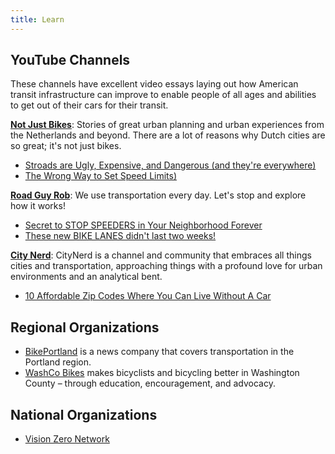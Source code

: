```yaml
---
title: Learn
---
```


## YouTube Channels

These channels have excellent video essays laying out how American transit infrastructure can improve to enable people of all ages and abilities to get out of their cars for their transit.

**[Not Just Bikes](https://www.youtube.com/@NotJustBikes)**: Stories of great urban planning and urban experiences from the Netherlands and beyond. There are a lot of reasons why Dutch cities are so great; it's not just bikes.
- [Stroads are Ugly, Expensive, and Dangerous (and they're everywhere)](https://www.youtube.com/watch?v=ORzNZUeUHAM)
- [The Wrong Way to Set Speed Limits)](https://www.youtube.com/watch?v=bglWCuCMSWc)

**[Road Guy Rob](https://www.youtube.com/@RoadGuyRob)**: We use transportation every day.  Let's stop and explore how it works! 
- [Secret to STOP SPEEDERS in Your Neighborhood Forever](https://www.youtube.com/watch?v=3oP-Ndwv1zw)
- [These new BIKE LANES didn't last two weeks!](https://www.youtube.com/watch?v=zeynqnirofE)

**[City Nerd](https://www.youtube.com/@CityNerd)**: CityNerd is a channel and community that embraces all things cities and transportation, approaching things with a profound love for urban environments and an analytical bent.
- [10 Affordable Zip Codes Where You Can Live Without A Car](https://www.youtube.com/watch?v=mrl0PagJe18)

## Regional Organizations

- [BikePortland](https://bikeportland.org) is a news company that covers transportation in the Portland region.
- [WashCo Bikes](https://washcobikes.org) makes bicyclists and bicycling better in Washington County – through education, encouragement, and advocacy.

## National Organizations

- [Vision Zero Network](https://visionzeronetwork.org)
